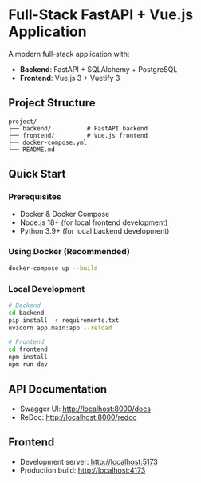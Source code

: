 # Full-Stack FastAPI + Vue.js Application

A modern full-stack application with:

- **Backend**: FastAPI + SQLAlchemy + PostgreSQL
- **Frontend**: Vue.js 3 + Vuetify 3

## Project Structure

```
project/
├── backend/          # FastAPI backend
├── frontend/         # Vue.js frontend
├── docker-compose.yml
└── README.md
```

## Quick Start

### Prerequisites

- Docker & Docker Compose
- Node.js 18+ (for local frontend development)
- Python 3.9+ (for local backend development)

### Using Docker (Recommended)

```bash
docker-compose up --build
```

### Local Development

```bash
# Backend
cd backend
pip install -r requirements.txt
uvicorn app.main:app --reload

# Frontend
cd frontend
npm install
npm run dev
```

## API Documentation

- Swagger UI: <http://localhost:8000/docs>
- ReDoc: <http://localhost:8000/redoc>

## Frontend

- Development server: <http://localhost:5173>
- Production build: <http://localhost:4173>

